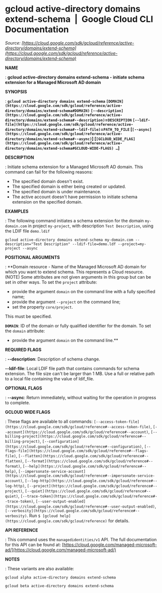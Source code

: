 # gcloud active-directory domains extend-schema  |  Google Cloud CLI Documentation

*Source: [https://cloud.google.com/sdk/gcloud/reference/active-directory/domains/extend-schema](https://cloud.google.com/sdk/gcloud/reference/active-directory/domains/extend-schema)*

**NAME**

: **gcloud active-directory domains extend-schema - initiate schema extension for a Managed Microsoft AD domain**

**SYNOPSIS**

: **`gcloud active-directory domains extend-schema` `[DOMAIN](https://cloud.google.com/sdk/gcloud/reference/active-directory/domains/extend-schema#DOMAIN)` `[--description](https://cloud.google.com/sdk/gcloud/reference/active-directory/domains/extend-schema#--description)`=`DESCRIPTION` `[--ldif-file](https://cloud.google.com/sdk/gcloud/reference/active-directory/domains/extend-schema#--ldif-file)`=`PATH_TO_FILE` [`[--async](https://cloud.google.com/sdk/gcloud/reference/active-directory/domains/extend-schema#--async)`] [`[GCLOUD_WIDE_FLAG](https://cloud.google.com/sdk/gcloud/reference/active-directory/domains/extend-schema#GCLOUD-WIDE-FLAGS) …`]**

**DESCRIPTION**

: Initiate schema extension for a Managed Microsoft AD domain.
This command can fail for the following reasons:

- The specified domain doesn't exist.
- The specified domain is either being created or updated.
- The specified domain is under maintenance.
- The active account doesn't have permission to initiate schema extension on the
specified domain.

**EXAMPLES**

: The following command initiates a schema extension for the domain
`my-domain.com` in project `my-project`, with description
`Test Description`, using the LDIF file `demo.ldif`

```
gcloud active-directory domains extend-schema my-domain.com --description="Test Description" --ldif-file=demo.ldf --project=my-project --async
```

**POSITIONAL ARGUMENTS**

: **Domain resource - Name of the Managed Microsoft AD domain for which you want to
extend schema. This represents a Cloud resource. (NOTE) Some attributes are not
given arguments in this group but can be set in other ways.
To set the `project` attribute:

- provide the argument `domain` on the command line with a fully
specified name;
- provide the argument `--project` on the command line;
- set the property `core/project`.

This must be specified.

**`DOMAIN`**:
ID of the domain or fully qualified identifier for the domain.
To set the `domain` attribute:

- provide the argument `domain` on the command line.**

**REQUIRED FLAGS**

: **--description**:
Description of schema change.

**--ldif-file**:
Local LDIF file path that contains commands for schema extension. The file size
can't be larger than 1 MB. Use a full or relative path to a local file
containing the value of ldif_file.

**OPTIONAL FLAGS**

: **--async**:
Return immediately, without waiting for the operation in progress to complete.

**GCLOUD WIDE FLAGS**

: These flags are available to all commands: `[--access-token-file](https://cloud.google.com/sdk/gcloud/reference#--access-token-file)`,
`[--account](https://cloud.google.com/sdk/gcloud/reference#--account)`, `[--billing-project](https://cloud.google.com/sdk/gcloud/reference#--billing-project)`,
`[--configuration](https://cloud.google.com/sdk/gcloud/reference#--configuration)`,
`[--flags-file](https://cloud.google.com/sdk/gcloud/reference#--flags-file)`,
`[--flatten](https://cloud.google.com/sdk/gcloud/reference#--flatten)`, `[--format](https://cloud.google.com/sdk/gcloud/reference#--format)`, `[--help](https://cloud.google.com/sdk/gcloud/reference#--help)`, `[--impersonate-service-account](https://cloud.google.com/sdk/gcloud/reference#--impersonate-service-account)`,
`[--log-http](https://cloud.google.com/sdk/gcloud/reference#--log-http)`,
`[--project](https://cloud.google.com/sdk/gcloud/reference#--project)`, `[--quiet](https://cloud.google.com/sdk/gcloud/reference#--quiet)`, `[--trace-token](https://cloud.google.com/sdk/gcloud/reference#--trace-token)`, `[--user-output-enabled](https://cloud.google.com/sdk/gcloud/reference#--user-output-enabled)`,
`[--verbosity](https://cloud.google.com/sdk/gcloud/reference#--verbosity)`.
Run `$ [gcloud help](https://cloud.google.com/sdk/gcloud/reference)` for details.

**API REFERENCE**

: This command uses the `managedidentities/v1` API. The full
documentation for this API can be found at: [https://cloud.google.com/managed-microsoft-ad/](https://cloud.google.com/managed-microsoft-ad/)

**NOTES**

: These variants are also available:

```
gcloud alpha active-directory domains extend-schema
```

```
gcloud beta active-directory domains extend-schema
```